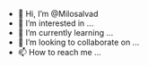 - 👋 Hi, I’m @Milosalvad
- 👀 I’m interested in ...
- 🌱 I’m currently learning ...
- 💞️ I’m looking to collaborate on ...
- 📫 How to reach me ...

<!---
Milosalvad/Milosalvad is a ✨ special ✨ repository because its `README.md` (this file) appears on your GitHub profile.
You can click the Preview link to take a look at your changes.
I, wont criate something to develop criations made, for search browser
--->
